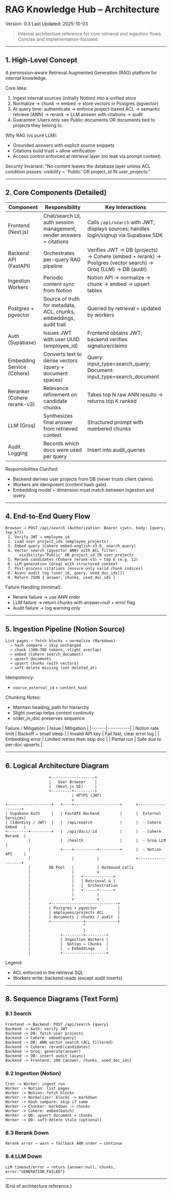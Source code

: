 # RAG Knowledge Hub – Architecture

Version: 0.3
Last Updated: 2025-10-03

> Internal architecture reference for core retrieval and ingestion flows. Concise and implementation-focused.

---
## 1. High-Level Concept
A permission‑aware Retrieval Augmented Generation (RAG) platform for internal knowledge.

Core Idea:
1. Ingest internal sources (initially Notion) into a unified store
2. Normalize → chunk → embed → store vectors in Postgres (pgvector)
3. At query time: authenticate → enforce project-based ACL → semantic retrieve (ANN) → rerank → LLM answer with citations → audit
4. Guarantee: Users only see Public documents OR documents tied to projects they belong to.

Why RAG (vs pure LLM):
- Grounded answers with explicit source snippets
- Citations build trust + allow verification
- Access control enforced at retrieval layer (no leak via prompt context)

Security Invariant:
"No content leaves the database layer unless ACL condition passes: visibility = 'Public' OR project_id IN user_projects."

---
## 2. Core Components (Detailed)
| Component | Responsibility | Key Interactions |
|-----------|----------------|------------------|
| Frontend (Next.js) | Chat/search UI, auth session management, render answers + citations | Calls `/api/search` with JWT; displays sources; handles login/signup via Supabase SDK |
| Backend API (FastAPI) | Orchestrates per-query RAG pipeline | Verifies JWT → DB (projects) → Cohere (embed + rerank) → Postgres (vector search) → Groq (LLM) → DB (audit) |
| Ingestion Workers | Periodic content sync from Notion | Notion API → normalize → chunk → embed → upsert tables |
| Postgres + pgvector | Source of truth for metadata, ACL, chunks, embeddings, audit trail | Queried by retrieval + updated by workers |
| Auth (Supabase) | Issues JWT with user UUID (employee_id) | Frontend obtains JWT; backend verifies signature/claims |
| Embedding Service (Cohere) | Converts text to dense vectors (query + document spaces) | Query: input_type=search_query; Document: input_type=search_document |
| Reranker (Cohere rerank-v3) | Relevance refinement on candidate chunks | Takes top N raw ANN results → returns top K ranked |
| LLM (Groq) | Synthesizes final answer from retrieved context | Structured prompt with numbered chunks |
| Audit Logging | Records which docs were used per query | Insert into audit_queries |

Responsibilities Clarified:
- Backend derives user projects from DB (never trusts client claims).
- Workers are idempotent (content hash gate).
- Embedding model + dimension must match between ingestion and query.

---
## 4. End-to-End Query Flow
```
Browser → POST /api/search (Authorization: Bearer <jwt>, body: {query, top_k?})
 1. Verify JWT → employee_id
 2. Load user project_ids (employee_projects)
 3. Embed query (Cohere embed-english-v3.0, search_query)
 4. Vector search (pgvector ANN) with ACL filter:
      visibility='Public' OR project_id IN user_projects
 5. Rerank candidates (Cohere rerank-v3) → top K (e.g. 12)
 6. LLM generation (Groq) with structured context
 7. Post-process citations (ensure only valid chunk indices)
 8. Async audit log (user_id, query, used_doc_ids[])
 9. Return JSON { answer, chunks, used_doc_ids }
```
Failure Handling (minimal):
- Rerank failure → use ANN order
- LLM failure → return chunks with answer=null + error flag
- Audit failure → log warning only

---
## 5. Ingestion Pipeline (Notion Source)
```
List pages → fetch blocks → normalize (Markdown)
  → hash compare → skip unchanged
  → chunk (300–700 tokens, slight overlap)
  → embed (Cohere search_document)
  → upsert documents
  → upsert chunks (with vectors)
  → soft-delete missing (set deleted_at)
```
Idempotency:
- `source_external_id` + `content_hash`

Chunking Notes:
- Maintain heading_path for hierarchy
- Slight overlap helps context continuity
- order_in_doc preserves sequence

Failure / Mitigation:
| Issue | Mitigation |
|-------|-----------|
| Notion rate limit | Backoff + small sleep |
| Invalid API key | Fail fast, clear error log |
| Embedding error | Limited retries then skip doc |
| Partial run | Safe due to per-doc upserts |

---
## 6. Logical Architecture Diagram
```
                   +-------------------+
                   |   User Browser    |
                   |  (Next.js UI)     |
                   +---------+---------+
                             | HTTPS (JWT)
                             v
+-------------------+   +----+--------------------+      +-------------------+
| Supabase Auth     |   | FastAPI Backend         |      |  External Services|
| (Identity / JWT)  |   |  /api/search            |      |  - Cohere Embed   |
+---------+---------+   |  /api/docs/:id          |      |  - Cohere Rerank  |
          |             |  /health                |      |  - Groq LLM       |
          |             +----+----------+---------+      |  - Notion API     |
          |                  |          |                +-------------------+
          |        DB Pool   |          | Outbound calls
          |                  |          v
          |                  |   +-------------+
          |                  |   | Retrieval & |
          |                  |   |  Orchestration
          |                  |   +------+------+ 
          |                  |          |
          |                  v          v
          |        +-----------------------------+
          |        | Postgres + pgvector         |
          |        | employees/projects ACL      |
          |        | documents / chunks / audit  |
          |        +--------------+--------------+
          |                       ^
          |                       |
          |             +---------+---------+
          |             | Ingestion Workers |
          |             |  Notion → Chunks  |
          |             |  → Embeddings     |
          |             +-------------------+
```
Legend:
- ACL enforced in the retrieval SQL
- Workers write; backend reads (except audit inserts)

---
## 8. Sequence Diagrams (Text Form)
### 8.1 Search
```
Frontend -> Backend: POST /api/search {query}
Backend -> Auth: verify JWT
Backend -> DB: fetch user projects
Backend -> Cohere: embed(query)
Backend -> DB: ANN vector search (ACL filtered)
Backend -> Cohere: rerank(candidates)
Backend -> Groq: generate(answer)
Backend -> DB: insert audit (async)
Backend -> Frontend: 200 {answer, chunks, used_doc_ids}
```

### 8.2 Ingestion (Notion)
```
Cron -> Worker: ingest run
Worker -> Notion: list pages
Worker -> Notion: fetch blocks
Worker -> Normalizer: blocks -> markdown
Worker -> Hash compare: skip if same
Worker -> Chunker: markdown -> chunks
Worker -> Cohere: embed(batch)
Worker -> DB: upsert document + chunks
Worker -> DB: soft-delete stale (optional)
```

### 8.3 Rerank Down
```
Rerank error → warn → fallback ANN order → continue
```

### 8.4 LLM Down
```
LLM timeout/error → return {answer:null, chunks, error:"GENERATION_FAILED"}
```

---
(End of architecture reference.)
